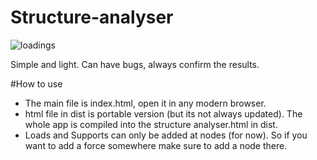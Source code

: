 # Structure-analyser

![loadings](https://user-images.githubusercontent.com/33609172/200195876-c3a3ffaf-f4a5-4830-9da7-f610c9b19420.jpg)

Simple and light. Can have bugs, always confirm the results.

#How to use
- The main file is index.html, open it in any modern browser.
- html file in dist is portable version (but its not always updated). The whole app is compiled into the structure analyser.html in dist.
- Loads and Supports can only be added at nodes (for now). So if you want to add a force somewhere make sure to add a node there.
